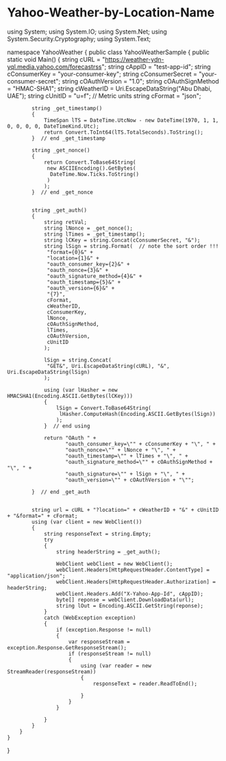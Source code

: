 # Yahoo-Weather-by-Location-Name
using System;
using System.IO;
using System.Net;
using System.Security.Cryptography;
using System.Text;

namespace YahooWeather
{
    public class YahooWeatherSample
    {
        public static void Main()
        {
            string cURL = "https://weather-ydn-yql.media.yahoo.com/forecastrss";
            string cAppID = "test-app-id";
            string cConsumerKey = "your-consumer-key";
            string cConsumerSecret = "your-consumer-secret";
            string cOAuthVersion = "1.0";
            string cOAuthSignMethod = "HMAC-SHA1";
            string cWeatherID = Uri.EscapeDataString("Abu Dhabi, UAE"); 
            string cUnitID = "u=f";           // Metric units
            string cFormat = "json";

            string _get_timestamp()
            {
                TimeSpan lTS = DateTime.UtcNow - new DateTime(1970, 1, 1, 0, 0, 0, 0, DateTimeKind.Utc);
                return Convert.ToInt64(lTS.TotalSeconds).ToString();
            }  // end _get_timestamp

            string _get_nonce()
            {
                return Convert.ToBase64String(
                 new ASCIIEncoding().GetBytes(
                  DateTime.Now.Ticks.ToString()
                 )
                );
            }  // end _get_nonce

           
            string _get_auth()
            {
                string retVal;
                string lNonce = _get_nonce();
                string lTimes = _get_timestamp();
                string lCKey = string.Concat(cConsumerSecret, "&");
                string lSign = string.Format(  // note the sort order !!!
                 "format={0}&" +
                 "location={1}&" +
                 "oauth_consumer_key={2}&" +
                 "oauth_nonce={3}&" +
                 "oauth_signature_method={4}&" +
                 "oauth_timestamp={5}&" +
                 "oauth_version={6}&" +
                 "{7}",
                 cFormat,
                 cWeatherID,
                 cConsumerKey,
                 lNonce,
                 cOAuthSignMethod,
                 lTimes,
                 cOAuthVersion,
                 cUnitID
                );

                lSign = string.Concat(
                 "GET&", Uri.EscapeDataString(cURL), "&", Uri.EscapeDataString(lSign)
                );

                using (var lHasher = new HMACSHA1(Encoding.ASCII.GetBytes(lCKey)))
                {
                    lSign = Convert.ToBase64String(
                     lHasher.ComputeHash(Encoding.ASCII.GetBytes(lSign))
                    );
                }  // end using

                return "OAuth " +
                       "oauth_consumer_key=\"" + cConsumerKey + "\", " +
                       "oauth_nonce=\"" + lNonce + "\", " +
                       "oauth_timestamp=\"" + lTimes + "\", " +
                       "oauth_signature_method=\"" + cOAuthSignMethod + "\", " +
                       "oauth_signature=\"" + lSign + "\", " +
                       "oauth_version=\"" + cOAuthVersion + "\"";

            }  // end _get_auth


            string url = cURL + "?location=" + cWeatherID + "&" + cUnitID + "&format=" + cFormat;
            using (var client = new WebClient())
            {
                string responseText = string.Empty;
                try
                {
                    string headerString = _get_auth();

                    WebClient webClient = new WebClient();
                    webClient.Headers[HttpRequestHeader.ContentType] = "application/json";
                    webClient.Headers[HttpRequestHeader.Authorization] = headerString;
                    webClient.Headers.Add("X-Yahoo-App-Id", cAppID);
                    byte[] reponse = webClient.DownloadData(url);
                    string lOut = Encoding.ASCII.GetString(reponse);
                }
                catch (WebException exception)
                {
                    if (exception.Response != null)
                    {
                        var responseStream = exception.Response.GetResponseStream();
                        if (responseStream != null)
                        {
                            using (var reader = new StreamReader(responseStream))
                            {
                                responseText = reader.ReadToEnd();

                            }
                        }
                    }

                }
            }
        } 
    }
}
